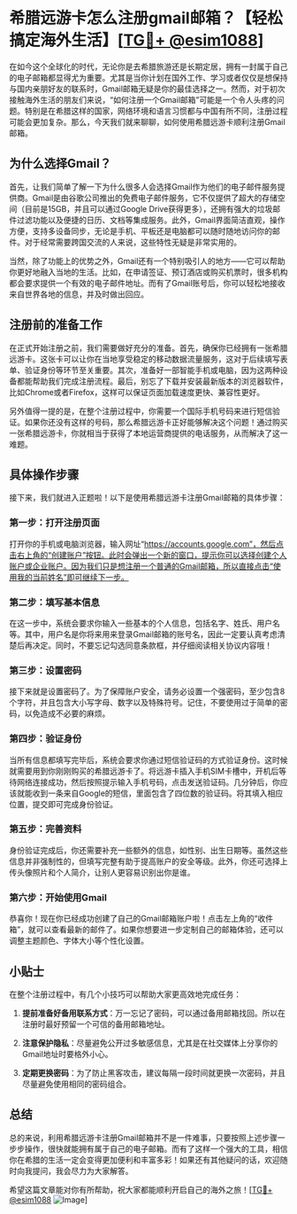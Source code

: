 # 希腊远游卡怎么注册gmail邮箱？【轻松搞定海外生活】[[TG💪+ @esim1088](https://t.me/s/esim1088)]

在如今这个全球化的时代，无论你是去希腊旅游还是长期定居，拥有一封属于自己的电子邮箱都显得尤为重要。尤其是当你计划在国外工作、学习或者仅仅是想保持与国内亲朋好友的联系时，Gmail邮箱无疑是你的最佳选择之一。然而，对于初次接触海外生活的朋友们来说，“如何注册一个Gmail邮箱”可能是一个令人头疼的问题。特别是在希腊这样的国家，网络环境和语言习惯都与中国有所不同，注册过程可能会更加复杂。那么，今天我们就来聊聊，如何使用希腊远游卡顺利注册Gmail邮箱。

## 为什么选择Gmail？

首先，让我们简单了解一下为什么很多人会选择Gmail作为他们的电子邮件服务提供商。Gmail是由谷歌公司推出的免费电子邮件服务，它不仅提供了超大的存储空间（目前是15GB，并且可以通过Google Drive获得更多），还拥有强大的垃圾邮件过滤功能以及便捷的日历、文档等集成服务。此外，Gmail界面简洁直观，操作方便，支持多设备同步，无论是手机、平板还是电脑都可以随时随地访问你的邮件。对于经常需要跨国交流的人来说，这些特性无疑是非常实用的。

当然，除了功能上的优势之外，Gmail还有一个特别吸引人的地方——它可以帮助你更好地融入当地的生活。比如，在申请签证、预订酒店或购买机票时，很多机构都会要求提供一个有效的电子邮件地址。而有了Gmail账号后，你可以轻松地接收来自世界各地的信息，并及时做出回应。

## 注册前的准备工作

在正式开始注册之前，我们需要做好充分的准备。首先，确保你已经拥有一张希腊远游卡。这张卡可以让你在当地享受稳定的移动数据流量服务，这对于后续填写表单、验证身份等环节至关重要。其次，准备好一部智能手机或电脑，因为这两种设备都能帮助我们完成注册流程。最后，别忘了下载并安装最新版本的浏览器软件，比如Chrome或者Firefox，这样可以保证页面加载速度更快、兼容性更好。

另外值得一提的是，在整个注册过程中，你需要一个国际手机号码来进行短信验证。如果你还没有这样的号码，那么希腊远游卡正好能够解决这个问题！通过购买一张希腊远游卡，你就相当于获得了本地运营商提供的电话服务，从而解决了这一难题。

## 具体操作步骤

接下来，我们就进入正题啦！以下是使用希腊远游卡注册Gmail邮箱的具体步骤：

### 第一步：打开注册页面

打开你的手机或电脑浏览器，输入网址“https://accounts.google.com”，然后点击右上角的“创建账户”按钮。此时会弹出一个新的窗口，提示你可以选择创建个人账户或企业账户。因为我们只是想注册一个普通的Gmail邮箱，所以直接点击“使用我的当前姓名”即可继续下一步。

### 第二步：填写基本信息

在这一步中，系统会要求你输入一些基本的个人信息，包括名字、姓氏、用户名等。其中，用户名是你将来用来登录Gmail邮箱的账号名，因此一定要认真考虑清楚后再决定。同时，不要忘记勾选同意条款框，并仔细阅读相关协议内容哦！

### 第三步：设置密码

接下来就是设置密码了。为了保障账户安全，请务必设置一个强密码，至少包含8个字符，并且包含大小写字母、数字以及特殊符号。记住，不要使用过于简单的密码，以免造成不必要的麻烦。

### 第四步：验证身份

当所有信息都填写完毕后，系统会要求你通过短信验证码的方式验证身份。这时候就需要用到你刚刚购买的希腊远游卡了。将远游卡插入手机SIM卡槽中，开机后等待网络连接成功，然后按照提示输入手机号码，点击发送验证码。几分钟后，你应该就能收到一条来自Google的短信，里面包含了四位数的验证码。将其填入相应位置，提交即可完成身份验证。

### 第五步：完善资料

身份验证完成后，你还需要补充一些额外的信息，如性别、出生日期等。虽然这些信息并非强制性的，但填写完整有助于提高账户的安全等级。此外，你还可选择上传头像照片和个人简介，让别人更容易识别出你是谁。

### 第六步：开始使用Gmail

恭喜你！现在你已经成功创建了自己的Gmail邮箱账户啦！点击左上角的“收件箱”，就可以查看最新的邮件了。如果你想要进一步定制自己的邮箱体验，还可以调整主题颜色、字体大小等个性化设置。

## 小贴士

在整个注册过程中，有几个小技巧可以帮助大家更高效地完成任务：

1. **提前准备好备用联系方式**：万一忘记了密码，可以通过备用邮箱找回。所以在注册时最好预留一个可信的备用邮箱地址。
   
2. **注意保护隐私**：尽量避免公开过多敏感信息，尤其是在社交媒体上分享你的Gmail地址时要格外小心。
   
3. **定期更换密码**：为了防止黑客攻击，建议每隔一段时间就更换一次密码，并且尽量避免使用相同的密码组合。

## 总结

总的来说，利用希腊远游卡注册Gmail邮箱并不是一件难事，只要按照上述步骤一步步操作，很快就能拥有属于自己的电子邮箱。而有了这样一个强大的工具，相信你在希腊的生活一定会变得更加便利和丰富多彩！如果还有其他疑问的话，欢迎随时向我提问，我会尽力为大家解答。

希望这篇文章能对你有所帮助，祝大家都能顺利开启自己的海外之旅！[[TG💪+ @esim1088](https://t.me/s/esim1088) ![Image](https://i.postimg.cc/4NQfJmqS/Snipaste-2025-05-13-00-14-12.png)]